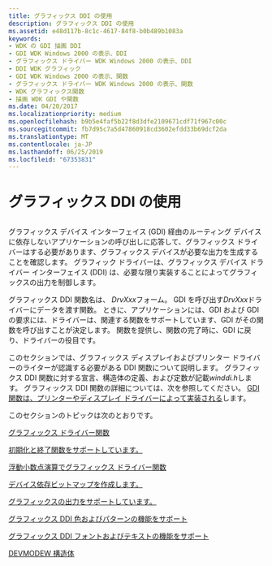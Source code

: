 ```yaml
---
title: グラフィックス DDI の使用
description: グラフィックス DDI の使用
ms.assetid: e48d117b-8c1c-4617-84f8-b0b489b1083a
keywords:
- WDK の GDI 描画 DDI
- GDI WDK Windows 2000 の表示、DDI
- グラフィックス ドライバー WDK Windows 2000 の表示、DDI
- DDI WDK グラフィック
- GDI WDK Windows 2000 の表示、関数
- グラフィックス ドライバー WDK Windows 2000 の表示、関数
- WDK グラフィックス関数
- 描画 WDK GDI や関数
ms.date: 04/20/2017
ms.localizationpriority: medium
ms.openlocfilehash: b9b5e4faf5b22f8d3dfe2109671cdf71f967c00c
ms.sourcegitcommit: fb7d95c7a5d47860918cd3602efdd33b69dcf2da
ms.translationtype: MT
ms.contentlocale: ja-JP
ms.lasthandoff: 06/25/2019
ms.locfileid: "67353831"
---
```

# <a name="using-the-graphics-ddi"></a>グラフィックス DDI の使用


## <span id="ddk_using_the_graphics_ddi_gg"></span><span id="DDK_USING_THE_GRAPHICS_DDI_GG"></span>


グラフィックス デバイス インターフェイス (GDI) 経由のルーティング デバイスに依存しないアプリケーションの呼び出しに応答して、グラフィックス ドライバーはする必要があります、グラフィックス デバイスが必要な出力を生成することを確認します。 グラフィック ドライバーは、グラフィックス デバイス ドライバー インターフェイス (DDI) は、必要な限り実装することによってグラフィックスの出力を制御します。

グラフィックス DDI 関数名は、 *DrvXxx*フォーム。 GDI を呼び出す*DrvXxx*ドライバーにデータを渡す関数。 ときに、アプリケーションには、GDI および GDI の要求には、ドライバーは、関連する関数をサポートしています、GDI がその関数を呼び出すことが決定します。 関数を提供し、関数の完了時に、GDI に戻り、ドライバーの役目です。

このセクションでは、グラフィックス ディスプレイおよびプリンター ドライバーのライターが認識する必要がある DDI 関数について説明します。 グラフィックス DDI 関数に対する宣言、構造体の定義、および定数が記載*winddi.h*します。 グラフィックス DDI 関数の詳細については、次を参照してください。 [GDI 関数は、プリンターやディスプレイ ドライバーによって実装される](https://docs.microsoft.com/windows-hardware/drivers/ddi/content/index)します。

このセクションのトピックは次のとおりです。

[グラフィックス ドライバー関数](graphics-driver-functions.md)

[初期化と終了関数をサポートしています。](supporting-initialization-and-termination-functions.md)

[浮動小数点演算でグラフィックス ドライバー関数](floating-point-operations-in-graphics-driver-functions.md)

[デバイス依存ビットマップを作成します。](creating-device-dependent-bitmaps.md)

[グラフィックスの出力をサポートしています。](supporting-graphics-output.md)

[グラフィックス DDI 色およびパターンの機能をサポート](supporting-graphics-ddi-color-and-pattern-functions.md)

[グラフィックス DDI フォントおよびテキストの機能をサポート](supporting-graphics-ddi-font-and-text-functions.md)

[DEVMODEW 構造体](the-devmodew-structure.md)

 

 





